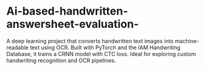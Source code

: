 # Ai-based-handwritten-answersheet-evaluation-
A deep learning project that converts handwritten text images into machine-readable text using OCR. Built with PyTorch and the IAM Handwriting Database, it trains a CRNN model with CTC loss. Ideal for exploring custom handwriting recognition and OCR pipelines.
